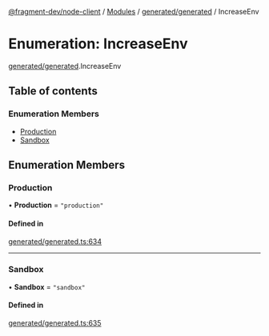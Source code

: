[@fragment-dev/node-client](../README.md) / [Modules](../modules.md) / [generated/generated](../modules/generated_generated.md) / IncreaseEnv

# Enumeration: IncreaseEnv

[generated/generated](../modules/generated_generated.md).IncreaseEnv

## Table of contents

### Enumeration Members

- [Production](generated_generated.IncreaseEnv.md#production)
- [Sandbox](generated_generated.IncreaseEnv.md#sandbox)

## Enumeration Members

### Production

• **Production** = ``"production"``

#### Defined in

[generated/generated.ts:634](https://github.com/fragment-dev/fragment-node/blob/d9b3e3dab3bfd13099e0fa6fa53b21a517c92a9c/generated/generated.ts#L634)

___

### Sandbox

• **Sandbox** = ``"sandbox"``

#### Defined in

[generated/generated.ts:635](https://github.com/fragment-dev/fragment-node/blob/d9b3e3dab3bfd13099e0fa6fa53b21a517c92a9c/generated/generated.ts#L635)
